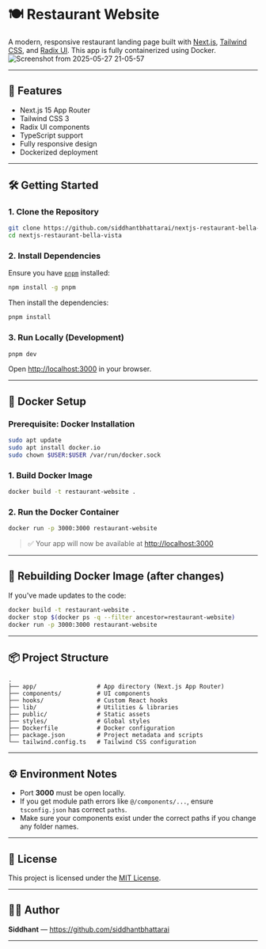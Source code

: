 # 🍽️ Restaurant Website

A modern, responsive restaurant landing page built with [Next.js](https://nextjs.org/), [Tailwind CSS](https://tailwindcss.com/), and [Radix UI](https://www.radix-ui.com/). This app is fully containerized using Docker.
![Screenshot from 2025-05-27 21-05-57](https://github.com/user-attachments/assets/6570dbb6-b654-46fc-9666-0670a206f868)

---

## 🚀 Features

- Next.js 15 App Router
- Tailwind CSS 3
- Radix UI components
- TypeScript support
- Fully responsive design
- Dockerized deployment

---

## 🛠️ Getting Started

### 1. Clone the Repository

```bash
git clone https://github.com/siddhantbhattarai/nextjs-restaurant-bella-vista.git
cd nextjs-restaurant-bella-vista
````

### 2. Install Dependencies

Ensure you have [`pnpm`](https://pnpm.io/) installed:

```bash
npm install -g pnpm
```

Then install the dependencies:

```bash
pnpm install
```

### 3. Run Locally (Development)

```bash
pnpm dev
```

Open [http://localhost:3000](http://localhost:3000) in your browser.

---

## 🐳 Docker Setup
### Prerequisite: Docker Installation
``` bash
sudo apt update
sudo apt install docker.io
sudo chown $USER:$USER /var/run/docker.sock
```
### 1. Build Docker Image

```bash
docker build -t restaurant-website .
```

### 2. Run the Docker Container

```bash
docker run -p 3000:3000 restaurant-website
```

> ✅ Your app will now be available at [http://localhost:3000](http://localhost:3000)

---

## 🧼 Rebuilding Docker Image (after changes)

If you've made updates to the code:

```bash
docker build -t restaurant-website .
docker stop $(docker ps -q --filter ancestor=restaurant-website)
docker run -p 3000:3000 restaurant-website
```

---

## 📦 Project Structure

```
.
├── app/                 # App directory (Next.js App Router)
├── components/          # UI components
├── hooks/               # Custom React hooks
├── lib/                 # Utilities & libraries
├── public/              # Static assets
├── styles/              # Global styles
├── Dockerfile           # Docker configuration
├── package.json         # Project metadata and scripts
└── tailwind.config.ts   # Tailwind CSS configuration
```

---

## ⚙️ Environment Notes

* Port **3000** must be open locally.
* If you get module path errors like `@/components/...`, ensure `tsconfig.json` has correct `paths`.
* Make sure your components exist under the correct paths if you change any folder names.

---

## 📄 License

This project is licensed under the [MIT License](LICENSE).

---

## 🙋‍♂️ Author

**Siddhant** — https://github.com/siddhantbhattarai

---
